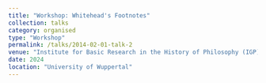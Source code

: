 ```yaml
---
title: "Workshop: Whitehead's Footnotes"
collection: talks
category: organised
type: "Workshop"
permalink: /talks/2014-02-01-talk-2
venue: "Institute for Basic Research in the History of Philosophy (IGP)"
date: 2024
location: "University of Wuppertal"
---
```



